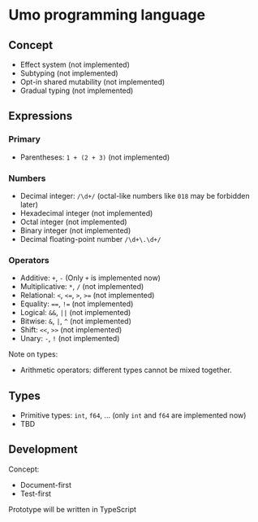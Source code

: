 # Umo programming language

## Concept

- Effect system (not implemented)
- Subtyping (not implemented)
- Opt-in shared mutability (not implemented)
- Gradual typing (not implemented)

## Expressions

### Primary

- Parentheses: `1 + (2 + 3)` (not implemented)

### Numbers

- Decimal integer: `/\d+/` (octal-like numbers like `018` may be forbidden later)
- Hexadecimal integer (not implemented)
- Octal integer (not implemented)
- Binary integer (not implemented)
- Decimal floating-point number `/\d+\.\d+/`

### Operators

- Additive: `+`, `-` (Only `+` is implemented now)
- Multiplicative: `*`, `/` (not implemented)
- Relational: `<`, `<=`, `>`, `>=` (not implemented)
- Equality: `==`, `!=` (not implemented)
- Logical: `&&`, `||` (not implemented)
- Bitwise: `&`, `|`, `^` (not implemented)
- Shift: `<<`, `>>` (not implemented)
- Unary: `-`, `!` (not implemented)

Note on types:

- Arithmetic operators: different types cannot be mixed together.

## Types

- Primitive types: `int`, `f64`, ... (only `int` and `f64` are implemented now)
- TBD

## Development

Concept:

- Document-first
- Test-first

Prototype will be written in TypeScript

